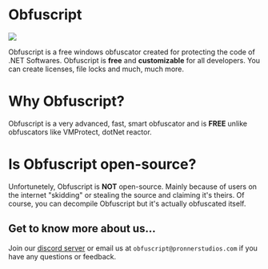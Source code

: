 # Obfuscript

<a href="https://discord.gg/qxYgpvEye6" alt="Obfuscator"><img src="https://img.shields.io/badge/stability-45%25-green" /></a>

Obfuscript is a free windows obfuscator created for protecting the code of .NET Softwares. Obfuscript is **free** and **customizable** for all developers. You can create licenses, file locks and much, much more.

# Why Obfuscript?
Obfuscript is a very advanced, fast, smart obfuscator and is **FREE** unlike obfuscators like VMProtect, dotNet reactor.

# Is Obfuscript open-source?
Unfortunetely, Obfuscript is **NOT** open-source. Mainly because of users on the internet "skidding" or stealing the source and claiming it's theirs. Of course, you can decompile Obfuscript but it's actually obfuscated itself.

## Get to know more about us...

Join our [discord server](https://discord.gg/qxYgpvEye6) or email us at `obfuscript@pronnerstudios.com` if you have any questions or feedback.
